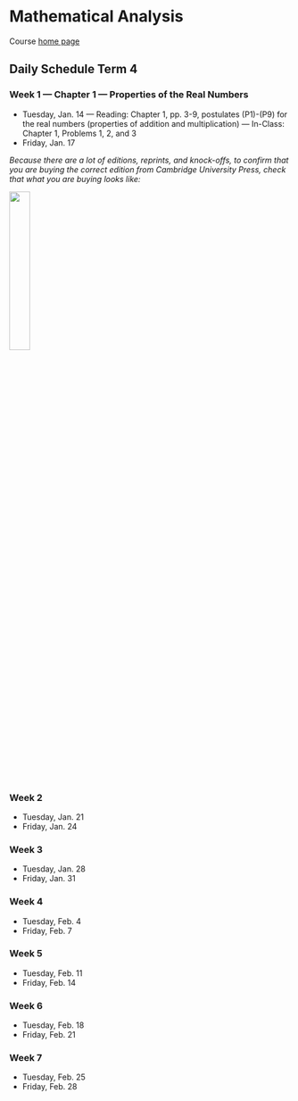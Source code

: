 # Mathematical Analysis

Course [home page](./)

## Daily Schedule Term 4

### Week 1 &mdash; Chapter 1 &mdash; Properties of the Real Numbers

* Tuesday, Jan. 14 &mdash; Reading: Chapter 1, pp. 3-9, postulates (P1)-(P9) for the real numbers (properties of addition and multiplication) &mdash; In-Class: Chapter 1, Problems 1, 2, and 3
* Friday, Jan. 17

*Because there are a lot of editions, reprints, and knock-offs, to confirm that you are buying the correct edition from Cambridge University Press, check that what you are buying looks like:*

<img src="./illustrations/Spivak3rdEdition.png" width="27%"/>

### Week 2

* Tuesday, Jan. 21
* Friday, Jan. 24

### Week 3

* Tuesday, Jan. 28
* Friday, Jan. 31

### Week 4

* Tuesday, Feb. 4
* Friday, Feb. 7

### Week 5

* Tuesday, Feb. 11
* Friday, Feb. 14

### Week 6

* Tuesday, Feb. 18
* Friday, Feb. 21

### Week 7

* Tuesday, Feb. 25
* Friday, Feb. 28
